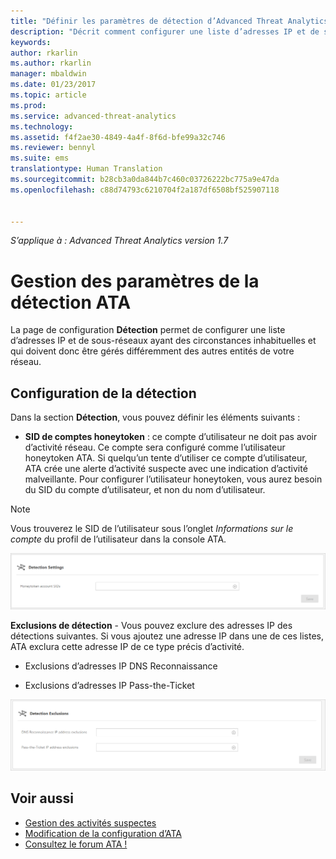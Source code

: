 ```yaml
---
title: "Définir les paramètres de détection d’Advanced Threat Analytics | Microsoft Docs"
description: "Décrit comment configurer une liste d’adresses IP et de sous-réseaux ayant des circonstances inhabituelles et qui doivent donc être gérés différemment des autres entités de votre réseau."
keywords: 
author: rkarlin
ms.author: rkarlin
manager: mbaldwin
ms.date: 01/23/2017
ms.topic: article
ms.prod: 
ms.service: advanced-threat-analytics
ms.technology: 
ms.assetid: f4f2ae30-4849-4a4f-8f6d-bfe99a32c746
ms.reviewer: bennyl
ms.suite: ems
translationtype: Human Translation
ms.sourcegitcommit: b28cb3a0da844b7c460c03726222bc775a9e47da
ms.openlocfilehash: c88d74793c6210704f2a187df6508bf525907118


---
```


*S’applique à : Advanced Threat Analytics version 1.7*



# <a name="working-with-ata-detection-settings"></a>Gestion des paramètres de la détection ATA
La page de configuration **Détection** permet de configurer une liste d’adresses IP et de sous-réseaux ayant des circonstances inhabituelles et qui doivent donc être gérés différemment des autres entités de votre réseau.

## <a name="setting-up-detection"></a>Configuration de la détection
Dans la section **Détection**, vous pouvez définir les éléments suivants :

-   **SID de comptes honeytoken** : ce compte d’utilisateur ne doit pas avoir d’activité réseau. Ce compte sera configuré comme l’utilisateur honeytoken ATA. Si quelqu’un tente d’utiliser ce compte d’utilisateur, ATA crée une alerte d’activité suspecte avec une indication d’activité malveillante. Pour configurer l’utilisateur honeytoken, vous aurez besoin du SID du compte d’utilisateur, et non du nom d’utilisateur.

>[!NOTE]
> Vous trouverez le SID de l’utilisateur sous l’onglet *Informations sur le compte* du profil de l’utilisateur dans la console ATA.


![Paramètres de détection ATA - honeytoken](media/ata-detection-settings-honeytoken-1.7.png)


**Exclusions de détection** - Vous pouvez exclure des adresses IP des détections suivantes. Si vous ajoutez une adresse IP dans une de ces listes, ATA exclura cette adresse IP de ce type précis d’activité.

-   Exclusions d’adresses IP DNS Reconnaissance

-   Exclusions d’adresses IP Pass-the-Ticket

![Paramètres de détection ATA - exclusions](media/ata-detection-settings-exclusions-1.7.png)


## <a name="see-also"></a>Voir aussi
- [Gestion des activités suspectes](working-with-suspicious-activities.md)
- [Modification de la configuration d’ATA](modifying-ata-configuration.md)
- [Consultez le forum ATA !](https://social.technet.microsoft.com/Forums/security/home?forum=mata)



<!--HONumber=Feb17_HO1-->


